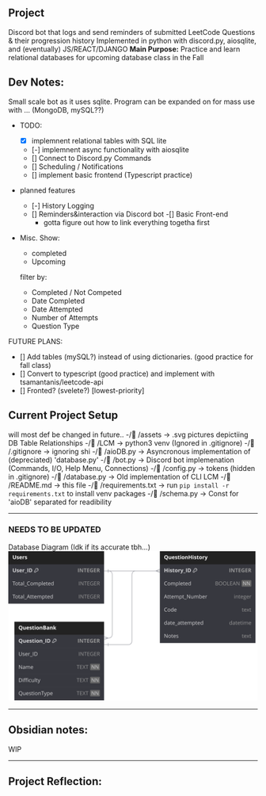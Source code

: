 ## Project
Discord bot that logs and send reminders of submitted LeetCode Questions & their progression history
Implemented in python with discord.py, aiosqlite, and (eventually) JS/REACT/DJANGO
**Main Purpose:** Practice and learn relational databases for upcoming database class in the Fall

## Dev Notes:
Small scale bot as it uses sqlite. Program can be expanded on for mass use with ... (MongoDB, mySQL??)

- TODO:
    - [x] implemnent relational tables with SQL lite
    - [-] implemnent async functionality with aiosqlite
    - [] Connect to Discord.py Commands
    - [] Scheduling / Notifications
    - [] implement basic frontend (Typescript practice)

- planned features
    - [-] History Logging
    - [] Reminders&interaction via Discord bot
    -[] Basic Front-end
        - gotta figure out how to link everything togetha first

- Misc.
    Show:
    - completed
    - Upcoming

    filter by:
    - Completed / Not Competed
    - Date Completed
    - Date Attempted
    - Number of Attempts
    - Question Type


FUTURE PLANS:
- [] Add tables (mySQL?) instead of using dictionaries. (good practice for fall class)
- [] Convert to typescript (good practice) and implement with tsamantanis/leetcode-api
- [] Fronted? (svelete?) [lowest-priority]

## Current Project Setup
will most def be changed in future..
-/ /assets      -> .svg pictures depictiing DB Table Relationships
-/ /LCM         -> python3 venv (Ignored in .gitignore)
-/ /.gitignore  -> ignoring shi
-/ /aioDB.py    -> Asyncronous implementation of (depreciated) 'database.py'
-/ /bot.py      -> Discord bot implemenation (Commands, I/O, Help Menu, Connections)
-/ /config.py   -> tokens (hidden in .gitignore)
-/ /database.py -> Old implementation of CLI LCM
-/ /README.md   -> this file
-/󰈙 /requirements.txt -> run `pip install -r requirements.txt` to install venv packages
-/ /schema.py   -> Const for 'aioDB' separated for readibility

___

### NEEDS TO BE UPDATED
Database Diagram (Idk if its accurate tbh...)
!["Database Diagram"](assets/LCMv2.svg)

---
## Obsidian notes:
WIP

---
## Project Reflection:

